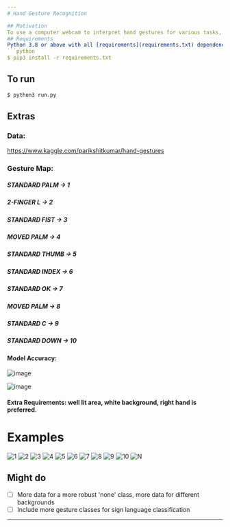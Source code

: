 ```yaml
---
# Hand Gesture Recognition

## Motivation
To use a computer webcam to interpret hand gestures for various tasks, like sign langauge recognition and potentially even automation.
## Requirements
Python 3.8 or above with all [requirements](requirements.txt) dependencies installed. To install run:
```python
$ pip3 install -r requirements.txt
```
## To run
```python
$ python3 run.py
```
## Extras
### Data:

https://www.kaggle.com/parikshitkumar/hand-gestures

### Gesture Map:
##### STANDARD PALM -> 1
##### 2-FINGER L -> 2
##### STANDARD FIST -> 3
##### MOVED PALM -> 4
##### STANDARD THUMB -> 5
##### STANDARD INDEX -> 6
##### STANDARD OK -> 7
##### MOVED PALM -> 8
##### STANDARD C -> 9
##### STANDARD DOWN -> 10

#### Model Accuracy:

![image](https://user-images.githubusercontent.com/52780573/103467236-12632f80-4d73-11eb-835b-1809d6b8cb45.png)


![image](https://user-images.githubusercontent.com/52780573/103467253-2e66d100-4d73-11eb-8cdc-a6e219a0eea0.png)

#### Extra Requirements: well lit area, white background, right hand is preferred.

# Examples
![1](https://user-images.githubusercontent.com/52780573/103467346-45f28980-4d74-11eb-80c7-950c21f39616.png)
![2](https://user-images.githubusercontent.com/52780573/103467347-48ed7a00-4d74-11eb-94f8-58ed21ff956c.png)
![3](https://user-images.githubusercontent.com/52780573/103467348-4b4fd400-4d74-11eb-9721-8547ecb967d5.png)
![4](https://user-images.githubusercontent.com/52780573/103467349-4d199780-4d74-11eb-82af-c13780f1852e.png)
![5](https://user-images.githubusercontent.com/52780573/103467350-4f7bf180-4d74-11eb-8b25-db91e23b6f6a.png)
![6](https://user-images.githubusercontent.com/52780573/103467352-50ad1e80-4d74-11eb-8bae-1c494cb7dceb.png)
![7](https://user-images.githubusercontent.com/52780573/103467353-5276e200-4d74-11eb-901b-58a8bf383d47.png)
![8](https://user-images.githubusercontent.com/52780573/103467355-5440a580-4d74-11eb-93e5-53a78fa47d8b.png)
![9](https://user-images.githubusercontent.com/52780573/103467357-5571d280-4d74-11eb-9264-18c3efb8a7ee.png)
![10](https://user-images.githubusercontent.com/52780573/103467359-573b9600-4d74-11eb-9bba-68b770eb0b63.png)
![N](https://user-images.githubusercontent.com/52780573/103467360-586cc300-4d74-11eb-8347-95a6aa955f3f.png)


## Might do
- [ ] More data for a more robust 'none' class, more data for different backgrounds
- [ ] Include more gesture classes for sign language classification
---
```



